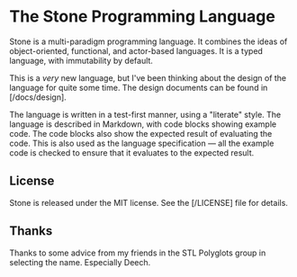 The Stone Programming Language
==============================

Stone is a multi-paradigm programming language. It combines the ideas of object-oriented,
functional, and actor-based languages. It is a typed language, with immutability by default.

This is a *very* new language, but I've been thinking about the design of the language for
quite some time. The design documents can be found in [/docs/design].

The language is written in a test-first manner, using a "literate" style.
The language is described in Markdown, with code blocks showing example code.
The code blocks also show the expected result of evaluating the code.
This is also used as the language specification —
all the example code is checked to ensure that it evaluates to the expected result.


License
-------

Stone is released under the MIT license. See the [/LICENSE] file for details.


Thanks
------

Thanks to some advice from my friends in the STL Polyglots group in selecting the name.
Especially Deech.
